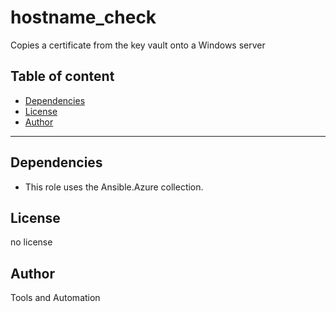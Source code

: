 # hostname_check

Copies a certificate from the key vault onto a Windows server

## Table of content

* [Dependencies](#dependencies)
* [License](#license)
* [Author](#author)

---

## Dependencies

* This role uses the Ansible.Azure collection.

## License

no license

## Author

Tools and Automation
